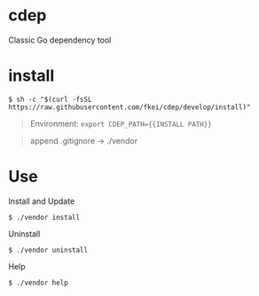 # cdep
Classic Go dependency tool

# install

```
$ sh -c "$(curl -fsSL https://raw.githubusercontent.com/fkei/cdep/develop/install)"
```

> Environment: `export CDEP_PATH={{INSTALL PATH}}`

> append .gitignore -> ./vendor

# Use

Install and Update

```
$ ./vendor install
```

Uninstall

```
$ ./vendor uninstall
```

Help

```
$ ./vendor help
```